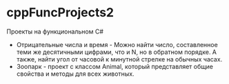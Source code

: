 # cppFuncProjects2
Проекты на функциональном С#
* Отрицательные числа и время - Можно найти число, составленное теми же десятичными цифрами, что и N, но в обратном порядке. А также, найти угол от часовой к минутной стрелке на обычных часах.
* Зоопарк - проект с классом Animal, который представляет общие свойства и методы для всех животных.
